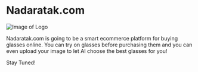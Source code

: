 # Nadaratak.com

![Image of Logo](https://raw.githubusercontent.com/ZiadMuhammad/nadaratak-client/main/src/assets/logo.png?token=AR6WFCL6HP44KANIVNJUKYDAOAPKA)

Nadaratak.com is going to be a smart ecommerce platform for buying glasses online. You can try on glasses before purchasing them and you can even upload your image to let AI choose the best glasses for you!

Stay Tuned!
